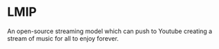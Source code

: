 # LMIP

An open-source streaming model which can push to Youtube creating a stream of music for all to enjoy forever.
